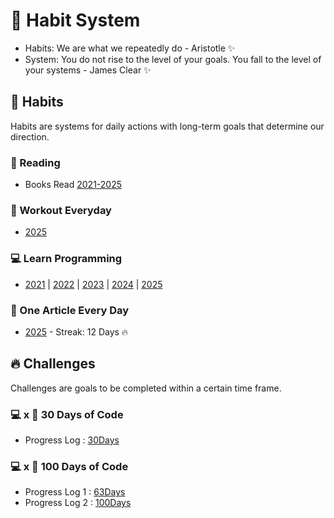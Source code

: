 # 🧭 Habit System
- Habits: We are what we repeatedly do - Aristotle ✨
- System: You do not rise to the level of your goals. You fall to the level of your systems - James Clear ✨

## 📅 Habits
Habits are systems for daily actions with long-term goals that determine our direction.

### 📖 Reading
- Books Read [2021-2025](./Habits/Reading/README.md)

### 💪 Workout Everyday
- [2025](https://github.com/abhiramready/Habit-System/blob/main/Habits/WorkoutChallenge/2025.md)

### 💻 Learn Programming
- [2021](https://github.com/abhiramready/Habit-System/blob/main/Habits/LearnProgramming/2021.md) | [2022](https://github.com/abhiramready/Habit-System/blob/main/Habits/LearnProgramming/2022.md) | [2023](https://github.com/abhiramready/Habit-System/blob/main/Habits/LearnProgramming/2023.md) | [2024](https://github.com/abhiramready/Habit-System/blob/main/Habits/LearnProgramming/2024.md) | [2025](https://github.com/abhiramready/Habit-System/blob/main/Habits/LearnProgramming/2025.md)

### 📝 One Article Every Day
- [2025](https://github.com/abhiramready/Habit-System/blob/main/Habits/OneArticleEveryday/README.md) - Streak: 12 Days 🔥

## 🔥 Challenges
Challenges are goals to be completed within a certain time frame.

### 💻 x 📆 30 Days of Code
- Progress Log : [30Days](https://github.com/abhiramready/Habit-System/blob/main/Challenges/30DaysOfCode/README.md)

### 💻 x 💯 100 Days of Code
- Progress Log 1 : [63Days](https://github.com/abhiramready/Habit-System/blob/main/Challenges/100DaysOfCode/1-100DaysOfCode.md)
- Progress Log 2 : [100Days](https://github.com/abhiramready/Habit-System/blob/main/Challenges/100DaysOfCode/2-100DaysOfCode.md)
